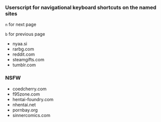 ### Userscript for navigational keyboard shortcuts on the named sites
`n` for next page

`b` for previous page

* nyaa.si
* rarbg.com
* reddit.com
* steamgifts.com
* tumblr.com

### NSFW
* coedcherry.com
* f95zone.com
* hentai-foundry.com
* nhentai.net
* pornbay.org
* sinnercomics.com
